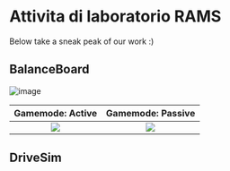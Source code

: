 # Attivita di laboratorio RAMS

Below take a sneak peak of our work :)

## BalanceBoard

![image](https://github.com/Attivita-di-laboratorio-RAMS/BalanceBoardMenu/assets/69402496/983b7695-b4f0-4fea-b554-8f341d76542d)

Gamemode: Active                                                                                                            |  Gamemode: Passive
:------------------------------------------------------------------------------------------------------------------------:  |  :------------------------------------------------------------------------------------------------------------------------:
![](https://github.com/Attivita-di-laboratorio-RAMS/BalanceBoardMenu/assets/69402496/8707d467-de05-412b-a12b-68a4113e24e2)  |  ![](https://github.com/Attivita-di-laboratorio-RAMS/BalanceBoardMenu/assets/69402496/1a8bf3b7-3e9d-4ac8-89d0-4e98d96961d4)

## DriveSim
